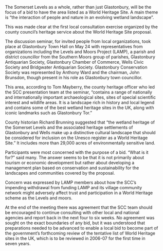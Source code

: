 The Somerset Levels as a whole, rather than just Glastonbury, will be
the focus of a bid to have the area listed as a World Heritage Site. A
main theme is “the interaction of people and nature in an evolving
wetland landscape”.

This was made clear at the first local consultation exercise organized
by the county council’s heritage service about the World Heritage Site
proposal.

The discussion seminar, for invited people from local organizations,
took place at Glastonbury Town Hall on May 24 with representatives from
organizations including the Levels and Moors Project (LAMP), a parish
and district councillor from the Southern Moors group of parishes,
Glastonbury Antiquarian Society, Glastonbury Chamber of Commerce, Wells
Civic Society and Bridgwater Antiquarian Society. Glastonbury
Conservation Society was represented by Anthony Ward and the chairman,
John Brunsdon, though present in his role as Glastonbury town
councillor.

This area, according to Tom Mayberry, the county heritage officer who
led the SCC presentation team at the seminar, “contains a range of
nationally and internationally important archaeological sites, sites of
special scientific interest and wildlife areas. It is a landscape rich
in history and local legend and contains some of the best wetland
heritage sites in the UK, along with iconic landmarks such as
Glastonbury Tor.”

County historian Richard Brunning suggested that “the wetland heritage
of the Somerset Levels and the associated heritage settlements of
Glastonbury and Wells make up a distinctive cultural landscape that
should be considered for inclusion on the Unesco register as a World
Heritage Site.” It includes more than 29,000 acres of environmentally
sensitive land.

Participants were most concerned with the purpose of a bid. “What is it
for?” said many. The answer seems to be that it is not primarily about
tourism or economic development but rather about developing a management
plan based on conservation and sustainability for the landscapes and
communities covered by the proposal.

Concern was expressed by LAMP members about how the SCC’s impending
withdrawal from funding LAMP and its village community network might
adversely affect trust and participation in a World Heritage scheme as
the Levels and moors.

At the end of the meeting there was agreement that the SCC team should
be encouraged to continue consulting with other local and national
agencies and report back in the next four to six weeks. No agreement was
sought on the exact boundaries of any bid, but it was understood that
preparations needed to be advanced to enable a local bid to become part
of the government’s forthcoming review of the tentative list of World
Heritage sites in the UK, which is to be reviewed in 2006-07 for the
first time in seven years.
